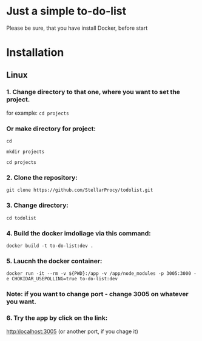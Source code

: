 
# Just a simple to-do-list

Please be sure, that you have install Docker, before start

# Installation

## Linux

### 1. Change directory to that one, where you want to set the project.
for example:
```cd projects```

### Or make directory for project:
 ```cd```
 
```mkdir projects```

```cd projects```

### 2. Clone the repository:
```git clone https://github.com/StellarProcy/todolist.git```

### 3. Change directory:
```cd todolist```

### 4. Build the docker imdoliage via this command:
```docker build -t to-do-list:dev .```

### 5. Laucnh the docker container:
```docker run -it --rm -v ${PWD}:/app -v /app/node_modules -p 3005:3000 -e CHOKIDAR_USEPOLLING=true to-do-list:dev```

### Note: if you want to change port - change 3005 on whatever you want.

### 6. Try the app by click on the link: 
[http:\\localhost:3005](http:\\localhost:3005) (or another port, if you chage it)

